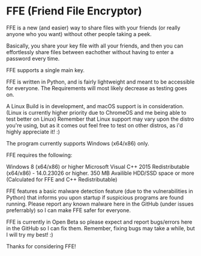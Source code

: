 # FFE (Friend File Encryptor)

FFE is a new (and easier) way to share files with your friends (or really anyone who you want) without other people taking a peek.

Basically, you share your key file with all your friends, and then you can effortlessly share files between eachother without having to enter a password every time.

FFE supports a single main key.

FFE is written in Python, and is fairly lightweight and meant to be accessible for everyone.
The Requirements will most likely decrease as testing goes on.

A Linux Build is in development, and macOS support is in consideration. (Linux is currently higher priority due to ChromeOS and me being able to test better on Linux)
Remember that Linux support may vary upon the distro you're using, but as it comes out feel free to test on other distros, as i'd highly appreciate it! :)

The program currently supports Windows (x64/x86) only.

FFE requires the following:

 Windows 8 (x64/x86) or higher
 Microsoft Visual C++ 2015 Redistributable (x64/x86) - 14.0.23026 or higher.
 350 MB Availible HDD/SSD space or more (Calculated for FFE and C++ Redistributable)

FFE features a basic malware detection feature (due to the vulnerabilities in Python) that informs you upon startup if suspicious programs are found running.
Please report any known malware here in the GitHub (under issues preferrably) so I can make FFE safer for everyone.

FFE is currently in Open Beta so please expect and report bugs/errors here in the GitHub so I can fix them.
Remember, fixing bugs may take a while, but I will try my best! :)

Thanks for considering FFE!
